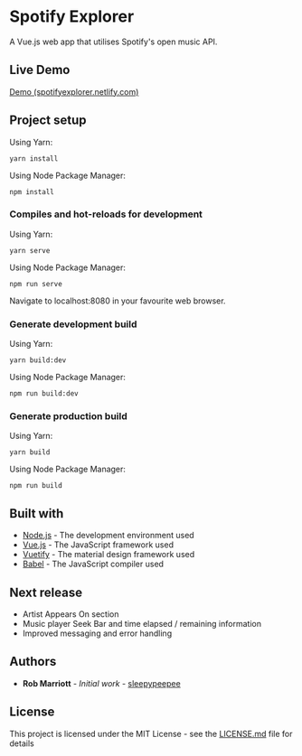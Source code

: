 # Spotify Explorer

A Vue.js web app that utilises Spotify's open music API.

## Live Demo

[Demo (spotifyexplorer.netlify.com)](https://spotifyexplorer.netlify.com)

## Project setup

Using Yarn:
```
yarn install
```
Using Node Package Manager:
```
npm install
```

### Compiles and hot-reloads for development

Using Yarn:
```
yarn serve
```
Using Node Package Manager:
```
npm run serve
```
Navigate to localhost:8080 in your favourite web browser.

### Generate development build

Using Yarn:
```
yarn build:dev
```
Using Node Package Manager:
```
npm run build:dev
```

### Generate production build

Using Yarn:
```
yarn build
```
Using Node Package Manager:
```
npm run build
```

## Built with

* [Node.js](https://nodejs.org) - The development environment used
* [Vue.js](https://vuejs.org) - The JavaScript framework used
* [Vuetify](https://vuetifyjs.com/en/) - The material design framework used
* [Babel](https://babeljs.io) - The JavaScript compiler used

## Next release

* Artist Appears On section
* Music player Seek Bar and time elapsed / remaining information
* Improved messaging and error handling

## Authors

* **Rob Marriott** - *Initial work* - [sleepypeepee](https://github.com/sleepypeepee)

## License

This project is licensed under the MIT License - see the [LICENSE.md](LICENSE.md) file for details